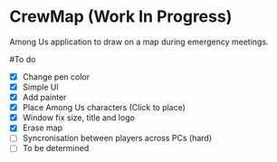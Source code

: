 # CrewMap (Work In Progress)
Among Us application to draw on a map during emergency meetings.

#To do
- [X] Change pen color
- [X] Simple UI
- [X] Add painter
- [X] Place Among Us characters (Click to place)
- [X] Window fix size, title and logo
- [X] Erase map  
- [ ] Syncronisation between players across PCs (hard)
- [ ] To be determined
